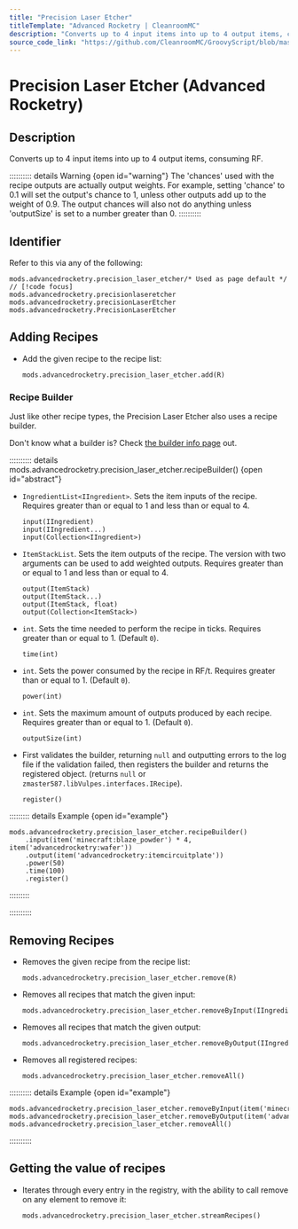 ```yaml
---
title: "Precision Laser Etcher"
titleTemplate: "Advanced Rocketry | CleanroomMC"
description: "Converts up to 4 input items into up to 4 output items, consuming RF."
source_code_link: "https://github.com/CleanroomMC/GroovyScript/blob/master/src/main/java/com/cleanroommc/groovyscript/compat/mods/advancedrocketry/PrecisionLaserEtcher.java"
---
```


# Precision Laser Etcher (Advanced Rocketry)

## Description

Converts up to 4 input items into up to 4 output items, consuming RF.

:::::::::: details Warning {open id="warning"}
The 'chances' used with the recipe outputs are actually output weights. For example, setting 'chance' to 0.1 will set the output's chance to 1, unless other outputs add up to the weight of 0.9. The output chances will also not do anything unless 'outputSize' is set to a number greater than 0.
::::::::::

## Identifier

Refer to this via any of the following:

```groovy:no-line-numbers {1}
mods.advancedrocketry.precision_laser_etcher/* Used as page default */ // [!code focus]
mods.advancedrocketry.precisionlaseretcher
mods.advancedrocketry.precisionLaserEtcher
mods.advancedrocketry.PrecisionLaserEtcher
```


## Adding Recipes

- Add the given recipe to the recipe list:

    ```groovy:no-line-numbers
    mods.advancedrocketry.precision_laser_etcher.add(R)
    ```


### Recipe Builder

Just like other recipe types, the Precision Laser Etcher also uses a recipe builder.

Don't know what a builder is? Check [the builder info page](../../getting_started/builder.md) out.

:::::::::: details mods.advancedrocketry.precision_laser_etcher.recipeBuilder() {open id="abstract"}
- `IngredientList<IIngredient>`. Sets the item inputs of the recipe. Requires greater than or equal to 1 and less than or equal to 4.

    ```groovy:no-line-numbers
    input(IIngredient)
    input(IIngredient...)
    input(Collection<IIngredient>)
    ```

- `ItemStackList`. Sets the item outputs of the recipe. The version with two arguments can be used to add weighted outputs. Requires greater than or equal to 1 and less than or equal to 4.

    ```groovy:no-line-numbers
    output(ItemStack)
    output(ItemStack...)
    output(ItemStack, float)
    output(Collection<ItemStack>)
    ```

- `int`. Sets the time needed to perform the recipe in ticks. Requires greater than or equal to 1. (Default `0`).

    ```groovy:no-line-numbers
    time(int)
    ```

- `int`. Sets the power consumed by the recipe in RF/t. Requires greater than or equal to 1. (Default `0`).

    ```groovy:no-line-numbers
    power(int)
    ```

- `int`. Sets the maximum amount of outputs produced by each recipe. Requires greater than or equal to 1. (Default `0`).

    ```groovy:no-line-numbers
    outputSize(int)
    ```

- First validates the builder, returning `null` and outputting errors to the log file if the validation failed, then registers the builder and returns the registered object. (returns `null` or `zmaster587.libVulpes.interfaces.IRecipe`).

    ```groovy:no-line-numbers
    register()
    ```

::::::::: details Example {open id="example"}
```groovy:no-line-numbers
mods.advancedrocketry.precision_laser_etcher.recipeBuilder()
    .input(item('minecraft:blaze_powder') * 4, item('advancedrocketry:wafer'))
    .output(item('advancedrocketry:itemcircuitplate'))
    .power(50)
    .time(100)
    .register()
```

:::::::::

::::::::::

## Removing Recipes

- Removes the given recipe from the recipe list:

    ```groovy:no-line-numbers
    mods.advancedrocketry.precision_laser_etcher.remove(R)
    ```

- Removes all recipes that match the given input:

    ```groovy:no-line-numbers
    mods.advancedrocketry.precision_laser_etcher.removeByInput(IIngredient)
    ```

- Removes all recipes that match the given output:

    ```groovy:no-line-numbers
    mods.advancedrocketry.precision_laser_etcher.removeByOutput(IIngredient)
    ```

- Removes all registered recipes:

    ```groovy:no-line-numbers
    mods.advancedrocketry.precision_laser_etcher.removeAll()
    ```

:::::::::: details Example {open id="example"}
```groovy:no-line-numbers
mods.advancedrocketry.precision_laser_etcher.removeByInput(item('minecraft:redstone_block'))
mods.advancedrocketry.precision_laser_etcher.removeByOutput(item('advancedrocketry:itemcircuitplate'))
mods.advancedrocketry.precision_laser_etcher.removeAll()
```

::::::::::

## Getting the value of recipes

- Iterates through every entry in the registry, with the ability to call remove on any element to remove it:

    ```groovy:no-line-numbers
    mods.advancedrocketry.precision_laser_etcher.streamRecipes()
    ```
